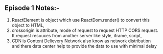 
 ## Episode 1 Notes:-
1. ReactElement is object which use ReactDom.render() to convert this object to HTML,
2. crossorigin is attribute, mode of request to request HTTP CORS request. It request resouces from another server like style, iframe, script,
3. CDN is Content Delievery Network also know as network distribution and there data center help to provide the data to use with minimal delay